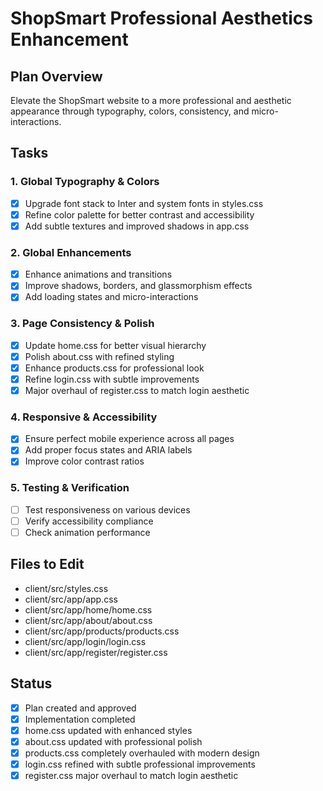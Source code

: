 # ShopSmart Professional Aesthetics Enhancement

## Plan Overview
Elevate the ShopSmart website to a more professional and aesthetic appearance through typography, colors, consistency, and micro-interactions.

## Tasks

### 1. Global Typography & Colors
- [x] Upgrade font stack to Inter and system fonts in styles.css
- [x] Refine color palette for better contrast and accessibility
- [x] Add subtle textures and improved shadows in app.css

### 2. Global Enhancements
- [x] Enhance animations and transitions
- [x] Improve shadows, borders, and glassmorphism effects
- [x] Add loading states and micro-interactions

### 3. Page Consistency & Polish
- [x] Update home.css for better visual hierarchy
- [x] Polish about.css with refined styling
- [x] Enhance products.css for professional look
- [x] Refine login.css with subtle improvements
- [x] Major overhaul of register.css to match login aesthetic

### 4. Responsive & Accessibility
- [x] Ensure perfect mobile experience across all pages
- [x] Add proper focus states and ARIA labels
- [x] Improve color contrast ratios

### 5. Testing & Verification
- [ ] Test responsiveness on various devices
- [ ] Verify accessibility compliance
- [ ] Check animation performance

## Files to Edit
- client/src/styles.css
- client/src/app/app.css
- client/src/app/home/home.css
- client/src/app/about/about.css
- client/src/app/products/products.css
- client/src/app/login/login.css
- client/src/app/register/register.css

## Status
- [x] Plan created and approved
- [x] Implementation completed
- [x] home.css updated with enhanced styles
- [x] about.css updated with professional polish
- [x] products.css completely overhauled with modern design
- [x] login.css refined with subtle professional improvements
- [x] register.css major overhaul to match login aesthetic
